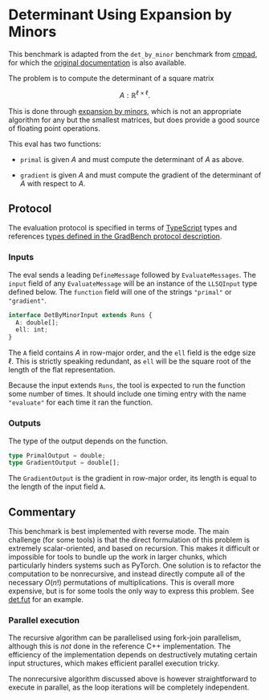 # Determinant Using Expansion by Minors

This benchmark is adapted from the `det_by_minor` benchmark from [cmpad][], for
which the [original documentation][] is also available.

The problem is to compute the determinant of a square matrix

```math
A : \mathbb{R}^{\ell \times \ell}.
```

This is done through [expansion by minors][], which is not an appropriate
algorithm for any but the smallest matrices, but does provide a good source of
floating point operations.

This eval has two functions:

- `primal` is given $A$ and must compute the determinant of $A$ as above.

- `gradient` is given $A$ and must compute the gradient of the determinant of
  $A$ with respect to $A$.

## Protocol

The evaluation protocol is specified in terms of [TypeScript][] types and
references [types defined in the GradBench protocol description][protocol].

### Inputs

The eval sends a leading `DefineMessage` followed by `EvaluateMessages`. The
`input` field of any `EvaluateMessage` will be an instance of the `LLSQInput`
type defined below. The `function` field will one of the strings `"primal"` or
`"gradient"`.

```typescript
interface DetByMinorInput extends Runs {
  A: double[];
  ell: int;
}
```

The `A` field contains $A$ in row-major order, and the `ell` field is the edge
size $\ell$. This is strictly speaking redundant, as `ell` will be the square
root of the length of the flat representation.

Because the input extends `Runs`, the tool is expected to run the function some
number of times. It should include one timing entry with the name `"evaluate"`
for each time it ran the function.

### Outputs

The type of the output depends on the function.

```typescript
type PrimalOutput = double;
type GradientOutput = double[];
```

The `GradientOutput` is the gradient in row-major order, its length is equal to
the length of the input field `A`.

## Commentary

This benchmark is best implemented with reverse mode. The main challenge (for
some tools) is that the direct formulation of this problem is extremely
scalar-oriented, and based on recursion. This makes it difficult or impossible
for tools to bundle up the work in larger chunks, which particularly hinders
systems such as PyTorch. One solution is to refactor the computation to be
nonrecursive, and instead directly compute all of the necessary $O(n!)$
permutations of multiplications. This is overall more expensive, but is for some
tools the only way to express this problem. See [det.fut][] for an example.

### Parallel execution

The recursive algorithm can be parallelised using fork-join parallelism,
although this is _not_ done in the reference C++ implementation. The efficiency
of the implementation depends on destructively mutating certain input
structures, which makes efficient parallel execution tricky.

The nonrecursive algorithm discussed above is however straightforward to execute
in parallel, as the loop iterations will be completely independent.

[cmpad]: https://github.com/bradbell/cmpad
[original documentation]: https://cmpad.readthedocs.io/det_by_minor.html
[expansion by minors]:
  https://mathworld.wolfram.com/DeterminantExpansionbyMinors.html
[protocol]: /CONTRIBUTING.md#types
[typescript]: https://www.typescriptlang.org/
[det.fut]: /tools/futhark/det.fut
